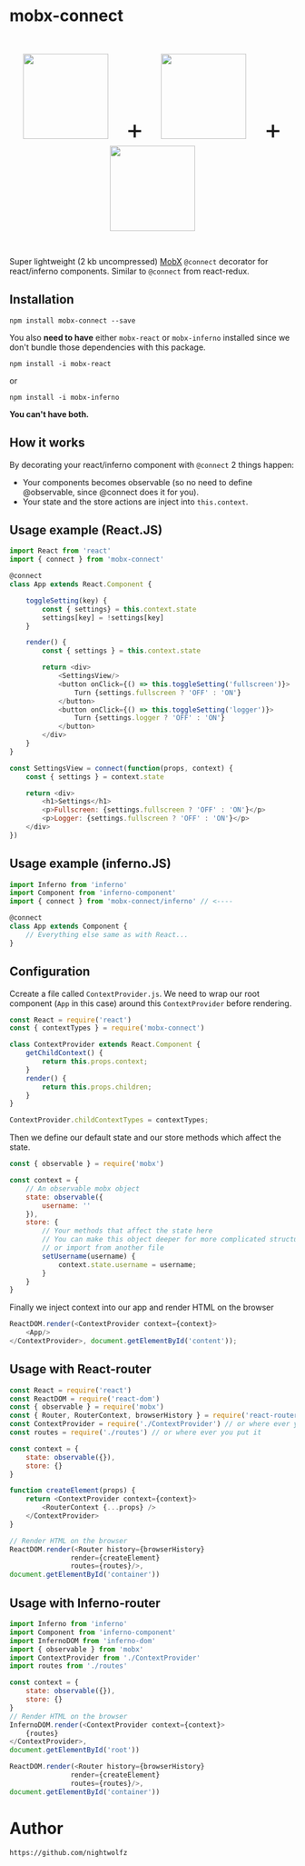 # mobx-connect

<p>&nbsp;</p>
<p align="center">
<img src="http://infernojs.org/img/inferno.png" width="150px">
<font size="20">&nbsp; + &nbsp;</font>
<img src="https://raw.githubusercontent.com/mobxjs/mobx/master/docs/mobx.png" width="150px">
<font size="20">&nbsp; + </font>
<img src="https://camo.githubusercontent.com/d18a06dffe0778d6be8b91f4e0cd5a18d5287063/687474703a2f2f7777772e6e6967656c736d6974682e636f2f696d616765732f72656163746a732e706e67" width="150px">
</p>
<p>&nbsp;</p>

Super lightweight (2 kb uncompressed) [MobX](https://github.com/mobxjs/mobx) `@connect` decorator for react/inferno components.
Similar to `@connect` from react-redux.

## Installation

    npm install mobx-connect --save

You also **need to have** either `mobx-react` or `mobx-inferno` installed 
since we don't bundle those dependencies with this package.

    npm install -i mobx-react
    
or
    
    npm install -i mobx-inferno
    
**You can't have both.**

## How it works

By decorating your react/inferno component with `@connect` 2 things happen:

+ Your components becomes observable (so no need to define @observable, since @connect does it for you).
+ Your state and the store actions are inject into `this.context`.


## Usage example (React.JS)

```javascript
import React from 'react'
import { connect } from 'mobx-connect'

@connect
class App extends React.Component {

    toggleSetting(key) {
        const { settings} = this.context.state
        settings[key] = !settings[key]
    }

    render() {
        const { settings } = this.context.state

        return <div>
            <SettingsView/>
            <button onClick={() => this.toggleSetting('fullscreen')}>
                Turn {settings.fullscreen ? 'OFF' : 'ON'}
            </button>
            <button onClick={() => this.toggleSetting('logger')}>
                Turn {settings.logger ? 'OFF' : 'ON'}
            </button>
        </div>
    }
}

const SettingsView = connect(function(props, context) {
    const { settings } = context.state

    return <div>
        <h1>Settings</h1>
        <p>Fullscreen: {settings.fullscreen ? 'OFF' : 'ON'}</p>
        <p>Logger: {settings.fullscreen ? 'OFF' : 'ON'}</p>
    </div>
})
```


## Usage example (inferno.JS)

```javascript
import Inferno from 'inferno'
import Component from 'inferno-component'
import { connect } from 'mobx-connect/inferno' // <----

@connect
class App extends Component {
    // Everything else same as with React...
}
```

## Configuration

Ccreate a file called `ContextProvider.js`.
We need to wrap our root component (`App` in this case) around this `ContextProvider` before rendering.

```javascript
const React = require('react')
const { contextTypes } = require('mobx-connect')

class ContextProvider extends React.Component {
    getChildContext() {
        return this.props.context;
    }
    render() {
        return this.props.children;
    }
}

ContextProvider.childContextTypes = contextTypes;
```

Then we define our default state and our store methods which affect the state.

```javascript
const { observable } = require('mobx')

const context = {
    // An observable mobx object
    state: observable({
        username: ''
    }),
    store: {
        // Your methods that affect the state here
        // You can make this object deeper for more complicated structures
        // or import from another file
        setUsername(username) {
            context.state.username = username;
        }
    }
}
```

Finally we inject context into our app and render HTML on the browser

```javascript
ReactDOM.render(<ContextProvider context={context}>
    <App/>
</ContextProvider>, document.getElementById('content'));
```



## Usage with React-router

```javascript
const React = require('react')
const ReactDOM = require('react-dom')
const { observable } = require('mobx')
const { Router, RouterContext, browserHistory } = require('react-router')
const ContextProvider = require('./ContextProvider') // or where ever you put it
const routes = require('./routes') // or where ever you put it

const context = {
    state: observable({}),
    store: {}
}

function createElement(props) {
    return <ContextProvider context={context}>
        <RouterContext {...props} />
    </ContextProvider>
}

// Render HTML on the browser
ReactDOM.render(<Router history={browserHistory}
               render={createElement}
               routes={routes}/>,
document.getElementById('container'))
```

## Usage with Inferno-router

```javascript
import Inferno from 'inferno'
import Component from 'inferno-component'
import InfernoDOM from 'inferno-dom'
import { observable } from 'mobx'
import ContextProvider from './ContextProvider'
import routes from './routes'

const context = {
    state: observable({}),
    store: {}
}
// Render HTML on the browser
InfernoDOM.render(<ContextProvider context={context}>
    {routes}
</ContextProvider>,
document.getElementById('root'))

ReactDOM.render(<Router history={browserHistory}
               render={createElement}
               routes={routes}/>,
document.getElementById('container'))
```

# Author

    https://github.com/nightwolfz
